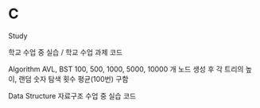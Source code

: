 # C
Study

학교 수업 중 실습 / 학교 수업 과제 코드


Algorithm 
AVL, BST 100, 500, 1000, 5000, 10000 개 노드 생성 후 각 트리의 높이, 랜덤 숫자 탐색 횟수 평균(100번) 구함

Data Structure
자료구조 수업 중 실습 코드
